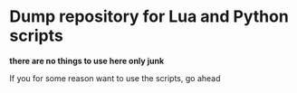 # Dump repository for Lua and Python scripts
**there are no things to use here only junk**

If you for some reason want to use the scripts, go ahead
